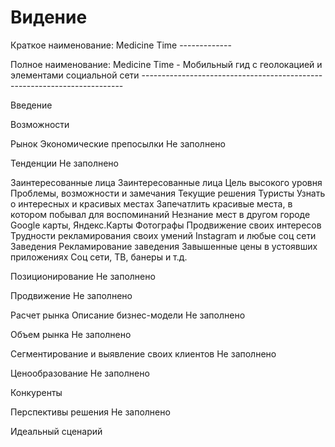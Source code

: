 Видение
=======

Краткое наименование: Medicine Time
                      -------------

Полное наименование: Medicine Time - Мобильный гид с геолокацией и элементами социальной сети
                     -------------------------------------------------------------------------

Введение

Возможности

Рынок
Экономические препосылки
Не заполнено


Тенденции
Не заполнено


Заинтересованные лица
Заинтересованные лица	Цель высокого уровня	Проблемы, возможности и замечания	Текущие решения
Туристы	Узнать о интересных и красивых местах
Запечатлить красивые места, в котором побывал для воспоминаний	Незнание мест в другом городе	Google карты, Яндекс.Карты
Фотографы	Продвижение своих интересов	Трудности рекламирования своих умений	Instagram и любые соц сети
Заведения	Рекламирование заведения	Завышенные цены в устоявших приложениях	Соц сети, ТВ, банеры и т.д.

Позиционирование
Не заполнено

Продвижение
Не заполнено

Расчет рынка
Описание бизнес-модели
Не заполнено

Объем рынка
Не заполнено

Сегментирование и выявление своих клиентов
Не заполнено

Ценообразование
Не заполнено


Конкуренты

Перспективы решения
Не заполнено

Идеальный сценарий
